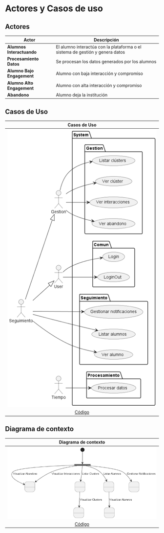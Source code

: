# Actores y Casos de uso

## Actores

<div align="center">

| Actor                      | Descripción                                                                   |
| -------------------------- | ----------------------------------------------------------------------------- |
| **Alumnos Interactuando**  | El alumno interactúa con la plataforma o el sistema de gestión y genera datos |
| **Procesamiento Datos**    | Se procesan los datos generados por los alumnos                               |
| **Alumno Bajo Engagement** | Alumno con baja interacción y compromiso                                      |
| **Alumno Alto Engagement** | Alumno con alta interacción y compromiso                                      |
| **Abandono**               | Alumno deja la institución                                                    |

</div>

## Casos de Uso

<div align="center">

|Casos de Uso 
|:-:
|![](images/CasosDeUso.png)
|[Código](CasosDeUso.puml)

</div>

## Diagrama de contexto

<div align="center">

|Diagrama de contexto
|:-:
|![](images/Contexto.png)
|[Código](diagramaContexto.puml)

</div>